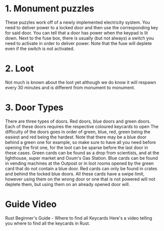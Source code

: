 # 1. Monument puzzles

These puzzles work off of a newly implemented electricity system. You need to deliver power to a locked door and then use the corresponding key for said door. You can tell that a door has power when the keypad is lit down. Next to the fuse box, there is usually (but not always) a switch you need to activate in order to deliver power. Note that the fuse will deplete even if the switch is not activated.
 
# 2. Loot

Not much is known about the loot yet although we do know it will respawn every 30 minutes and is different from monument to monument.
# 3. Door Types

 
There are three types of doors. Red doors, blue doors and green doors. Each of these doors requires the respective coloured keycards to open The difficulty of the doors goes in order of green, blue, red, green being the easiest and red being the hardest. Note that there may be a blue door behind a green one for example, so make sure to have all you need before opening the first one, for the loot can be sparse before the last door in these cases. 
Green cards can be found as a drop from scientists, and at the lighthouse, super market and Oxum's Gas Station. Blue cards can be found in vending machines at the Outpost or in loot rooms opened by the green card that do not contain a blue door. Red cards can only be found in crates and behind the locked blue doors. All these cards have a swipe limit, however using them on the wrong door or one that is not powered will not deplete them, but using them on an already opened door will.
# Guide Video

 Rust Beginner's Guide - Where to find all Keycards 
Here's a video telling you where to find all the keycards in Rust.
